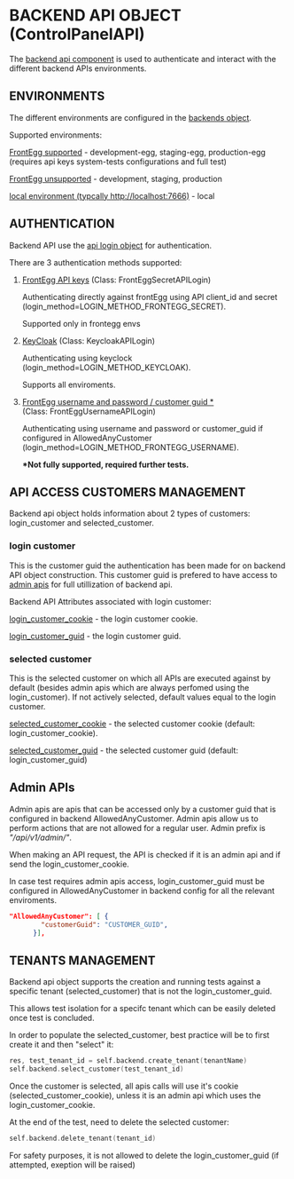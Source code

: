 
# BACKEND API OBJECT (ControlPanelAPI)

The [backend api component](/infrastructure/backend_api.py) is used to authenticate and interact with the different backend APIs environments.

## ENVIRONMENTS

The different environments are configured in the [backends object](/configurations/system/backends.py).

Supported environments:

<u>FrontEgg supported</u> - development-egg, staging-egg, production-egg (requires api keys system-tests configurations and full test)

<u>FrontEgg unsupported</u> - development, staging, production

<u>local environment (typcally http://localhost:7666)</u> - local


## AUTHENTICATION

Backend API use the [api login object](/infrastructure/api_login.py) for authentication.

There are 3 authentication methods supported:

1. <u>FrontEgg API keys</u> (Class: FrontEggSecretAPILogin)
   
   Authenticating directly against frontEgg using API client_id and secret (login_method=LOGIN_METHOD_FRONTEGG_SECRET).

   Supported only in frontegg envs

2. <u>KeyCloak</u> (Class: KeycloakAPILogin)
   
   Authenticating using keyclock (login_method=LOGIN_METHOD_KEYCLOAK).

   Supports all enviroments.


3. <u>FrontEgg username and password / customer guid *</u>  
   (Class: FrontEggUsernameAPILogin)

   Authenticating using username and password or customer_guid if configured in AllowedAnyCustomer (login_method=LOGIN_METHOD_FRONTEGG_USERNAME).
   
   <b>*Not fully supported, required further tests.</b>



## API ACCESS CUSTOMERS MANAGEMENT

Backend api object holds information about 2 types of customers: login_customer and selected_customer.

### login customer

This is the customer guid the authentication has been made for on backend API object construction. This customer guid is prefered to have access to [admin apis](#admin-apis) for full utillization of backend api. 

Backend API Attributes associated with login customer:

<u>login_customer_cookie</u> - the login customer cookie.

<u>login_customer_guid</u> - the login customer guid.

### selected customer

This is the selected customer on which all APIs are executed against by default (besides admin apis which are always perfomed using the login_customer). If not actively selected, default values equal to the login customer.

<u>selected_customer_cookie</u> - the selected customer cookie (default: login_customer_cookie).

<u>selected_customer_guid</u> - the selected customer guid (default: login_customer_guid)


## Admin APIs

Admin apis are apis that can be accessed only by a customer guid that is configured in backend AllowedAnyCustomer. Admin apis allow us to perform actions that are not allowed for a regular user. Admin prefix is <i>"/api/v1/admin/"</i>.

When making an API request, the API is checked if it is an admin api and if send the login_customer_cookie.

In case test requires admin apis access, login_customer_guid must be configured in AllowedAnyCustomer in backend config for all the relevant enviroments.

```json
"AllowedAnyCustomer": [ {
        "customerGuid": "CUSTOMER_GUID",
      }],
```


## TENANTS MANAGEMENT

Backend api object supports the creation and running tests against a specific tenant (selected_customer) that is not the login_customer_guid. 

This allows test isolation for a specifc tenant which can be easily deleted once test is concluded.

In order to populate the selected_customer, best practice will be to first create it and then "select" it:

```go
res, test_tenant_id = self.backend.create_tenant(tenantName)
self.backend.select_customer(test_tenant_id)
```

Once the customer is selected, all apis calls will use it's cookie (selected_customer_cookie), unless it is an admin api which uses the login_customer_cookie.

At the end of the test, need to delete the selected customer:

```go
self.backend.delete_tenant(tenant_id)
```

For safety purposes, it is not allowed to delete the login_customer_guid (if attempted, exeption will be raised)


